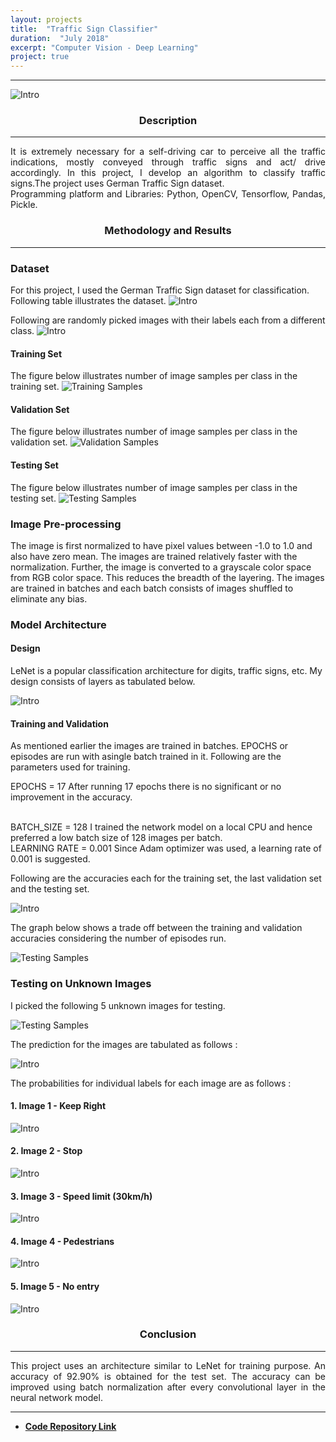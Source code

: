 ```yaml
---
layout: projects
title:  "Traffic Sign Classifier"
duration:  "July 2018" 
excerpt: "Computer Vision - Deep Learning"
project: true
---
```


[//]: # (Image References)

[image0]: /assets/img/trafficsignclassifier/intro.jpg
[image1]: /assets/img/trafficsignclassifier/output_8_0.png
[image2]: /assets/img/trafficsignclassifier/output_9_0.png
[image3]: /assets/img/trafficsignclassifier/output_9_1.png
[image4]: /assets/img/trafficsignclassifier/output_9_2.png
[image5]: /assets/img/trafficsignclassifier/trade.png
[image6]: /assets/img/trafficsignclassifier/web.png
[image7]: /assets/img/trafficsignclassifier/1.png
[image8]: /assets/img/trafficsignclassifier/2.png
[image9]: /assets/img/trafficsignclassifier/3.png
[image10]: /assets/img/trafficsignclassifier/4.png
[image11]: /assets/img/trafficsignclassifier/5.png
[image12]: /assets/img/trafficsignclassifier/6.png
[image13]: /assets/img/trafficsignclassifier/7.png
[image14]: /assets/img/trafficsignclassifier/8.png
[image15]: /assets/img/trafficsignclassifier/9.png
---
![Intro][image0]
<br/>
<center><h3>Description</h3></center>
<hr class="star-primary">
<p style="text-align: justify"> It is extremely necessary for a self-driving car to perceive all the traffic indications, mostly conveyed through traffic signs and act/ drive accordingly. In this project, I develop an algorithm to classify traffic signs.The project uses German Traffic Sign dataset. <br/>
Programming platform and Libraries: Python, OpenCV, Tensorflow, Pandas, Pickle.</p>


<center><h3>Methodology and Results </h3></center>
<hr class="star-primary">


### Dataset

For this project, I used the German Traffic Sign dataset for classification. Following table illustrates the dataset.
![Intro][image7]



Following are randomly picked images with their labels each from a different class.
![Intro][image1]

#### Training Set

The figure below illustrates number of image samples per class in the training set.
![Training Samples][image2]

#### Validation Set

The figure below illustrates number of image samples per class in the validation set.
![Validation Samples][image3]

#### Testing Set

The figure below illustrates number of image samples per class in the testing set.
![Testing Samples][image4]



### Image Pre-processing

The image is first normalized to have pixel values between -1.0 to 1.0 and also have zero mean. The images are trained relatively faster with the normalization.  Further, the image is converted to a grayscale color space from RGB color space. This reduces the breadth of the layering. The images are trained in batches and each batch consists of images shuffled to eliminate any bias. 


### Model Architecture

#### Design

LeNet is a popular classification architecture for digits, traffic signs, etc. My design consists of layers as tabulated below.

![Intro][image8]

#### Training and Validation 

As mentioned earlier the images are trained in batches. EPOCHS or episodes are run with asingle batch trained in it. Following are the parameters used for training.

EPOCHS = 17 
After running 17 epochs there is no significant or no improvement in the accuracy.

<br/> 
BATCH_SIZE    = 128
I trained the network model on a local CPU and hence preferred a low batch size of 128 images per batch.

<br/>
LEARNING RATE = 0.001 
Since Adam optimizer was used, a learning rate of 0.001 is suggested.

<br/>

Following are the accuracies each for the training set, the last validation set and the testing set.

![Intro][image9]

The graph below shows a trade off between the training and validation accuracies considering the number of episodes run.

![Testing Samples][image5]

### Testing on Unknown Images

I picked the following 5 unknown images for testing.

![Testing Samples][image6]

The prediction for the images are tabulated as follows :

![Intro][image10]


The probabilities for individual labels for each image are as follows :

#### 1. Image 1 - Keep Right

![Intro][image11]

#### 2. Image 2 - Stop

![Intro][image12]

#### 3. Image 3 - Speed limit (30km/h)

![Intro][image13]

#### 4. Image 4 - Pedestrians

![Intro][image14]

#### 5. Image 5 - No entry

![Intro][image15]





<center><h3>Conclusion</h3></center>
<hr class="star-primary">

<p style="text-align: justify"> This project uses an architecture similar to LeNet for training purpose. An accuracy of 92.90% is obtained for the test set. The accuracy can be improved using batch normalization after every convolutional layer in the neural network model.  </p>

<hr class="star-primary">
                            
<ul id ="horizontal-list">
<li class="display: inline">
<strong><a target="_blank"  href="https://github.com/nalinraut/CarND-Traffic_Sign_Classifier">Code Repository Link <i class="fa fa-fw fa-github"></i></a>
</strong>
</li>
                                
                                
<!-- <li>
<strong><a href="javascript:void(0);">Project-Report</a>
</strong>
</li> -->
                                
</ul>
     

